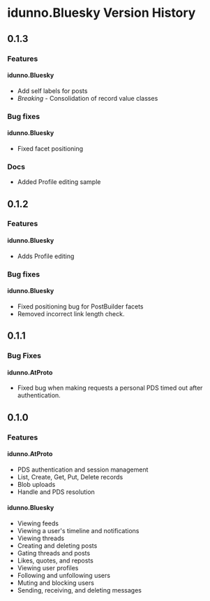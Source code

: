 # idunno.Bluesky Version History

## 0.1.3

### Features

#### idunno.Bluesky

* Add self labels for posts
* *Breaking* - Consolidation of record value classes

### Bug fixes

#### idunno.Bluesky

* Fixed facet positioning

### Docs

* Added Profile editing sample

## 0.1.2

### Features

#### idunno.Bluesky

* Adds Profile editing

### Bug fixes

#### idunno.Bluesky

* Fixed positioning bug for PostBuilder facets
* Removed incorrect link length check.

## 0.1.1

### Bug Fixes

#### idunno.AtProto

* Fixed bug when making requests a personal PDS timed out after authentication.

## 0.1.0

### Features

#### idunno.AtProto

* PDS authentication and session management
* List, Create, Get, Put, Delete records
* Blob uploads
* Handle and PDS resolution

#### idunno.Bluesky

* Viewing feeds
* Viewing a user's timeline and notifications
* Viewing threads
* Creating and deleting posts
* Gating threads and posts
* Likes, quotes, and reposts
* Viewing user profiles
* Following and unfollowing users
* Muting and blocking users
* Sending, receiving, and deleting messages

